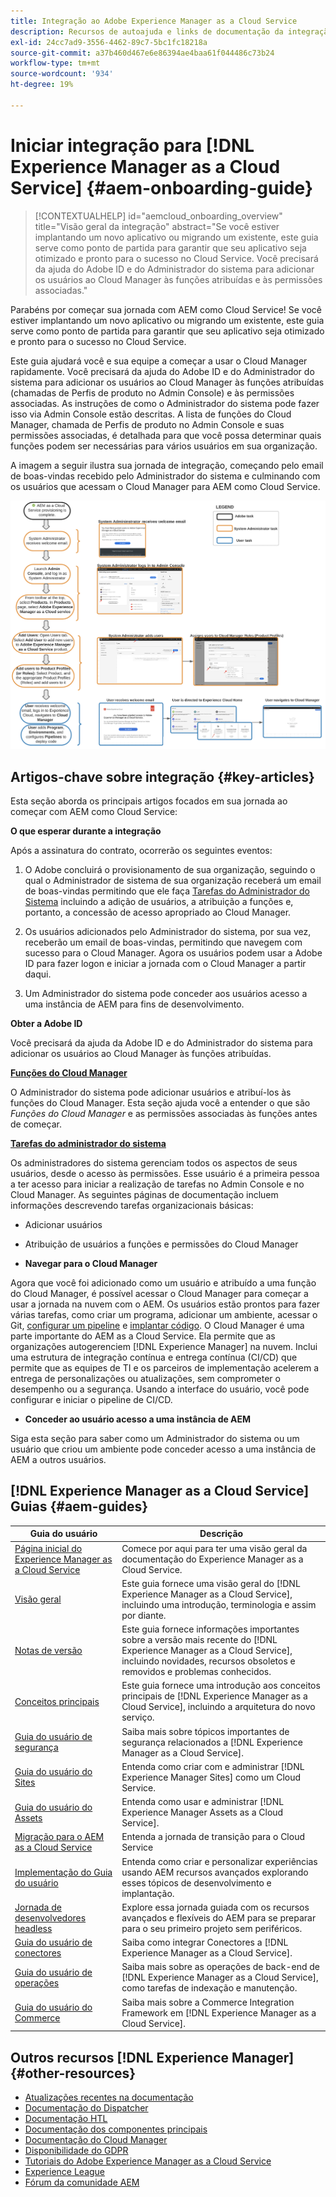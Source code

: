 ```yaml
---
title: Integração ao Adobe Experience Manager as a Cloud Service
description: Recursos de autoajuda e links de documentação da integração ao Adobe Experience Manager as a Cloud Service
exl-id: 24cc7ad9-3556-4462-89c7-5bc1fc18218a
source-git-commit: a37b460d467e6e86394ae4baa61f044486c73b24
workflow-type: tm+mt
source-wordcount: '934'
ht-degree: 19%

---
```


# Iniciar integração para [!DNL Experience Manager as a Cloud Service] {#aem-onboarding-guide}

>[!CONTEXTUALHELP]
>id="aemcloud_onboarding_overview"
>title="Visão geral da integração"
>abstract="Se você estiver implantando um novo aplicativo ou migrando um existente, este guia serve como ponto de partida para garantir que seu aplicativo seja otimizado e pronto para o sucesso no Cloud Service. Você precisará da ajuda do Adobe ID e do Administrador do sistema para adicionar os usuários ao Cloud Manager às funções atribuídas e às permissões associadas."

Parabéns por começar sua jornada com AEM como Cloud Service! Se você estiver implantando um novo aplicativo ou migrando um existente, este guia serve como ponto de partida para garantir que seu aplicativo seja otimizado e pronto para o sucesso no Cloud Service.

Este guia ajudará você e sua equipe a começar a usar o Cloud Manager rapidamente. Você precisará da ajuda do Adobe ID e do Administrador do sistema para adicionar os usuários ao Cloud Manager às funções atribuídas (chamadas de Perfis de produto no Admin Console) e às permissões associadas. As instruções de como o Administrador do sistema pode fazer isso via Admin Console estão descritas. A lista de funções do Cloud Manager, chamada de Perfis de produto no Admin Console e suas permissões associadas, é detalhada para que você possa determinar quais funções podem ser necessárias para vários usuários em sua organização.

A imagem a seguir ilustra sua jornada de integração, começando pelo email de boas-vindas recebido pelo Administrador do sistema e culminando com os usuários que acessam o Cloud Manager para AEM como Cloud Service.

![](/help/onboarding/what-is-required/assets/cust-journey.png)

## Artigos-chave sobre integração {#key-articles}

Esta seção aborda os principais artigos focados em sua jornada ao começar com AEM como Cloud Service:

**O que esperar durante a integração**

Após a assinatura do contrato, ocorrerão os seguintes eventos:

1. O Adobe concluirá o provisionamento de sua organização, seguindo o qual o Administrador de sistema de sua organização receberá um email de boas-vindas permitindo que ele faça [Tarefas do Administrador do Sistema](/help/onboarding/what-is-required/add-users-assign-cm-roles.md) incluindo a adição de usuários, a atribuição a funções e, portanto, a concessão de acesso apropriado ao Cloud Manager.

1. Os usuários adicionados pelo Administrador do sistema, por sua vez, receberão um email de boas-vindas, permitindo que navegem com sucesso para o Cloud Manager. Agora os usuários podem usar a Adobe ID para fazer logon e iniciar a jornada com o Cloud Manager a partir daqui.

1. Um Administrador do sistema pode conceder aos usuários acesso a uma instância de AEM para fins de desenvolvimento.

**Obter a Adobe ID**

Você precisará da ajuda da Adobe ID e do Administrador do sistema para adicionar os usuários ao Cloud Manager às funções atribuídas.

**[Funções do Cloud Manager](/help/onboarding/what-is-required/user-roles-permissions.md)**

O Administrador do sistema pode adicionar usuários e atribuí-los às funções do Cloud Manager. Esta seção ajuda você a entender o que são *Funções do Cloud Manager* e as permissões associadas às funções antes de começar.

**[Tarefas do administrador do sistema](/help/onboarding/what-is-required/add-users-assign-cm-roles.md)**

Os administradores do sistema gerenciam todos os aspectos de seus usuários, desde o acesso às permissões. Esse usuário é a primeira pessoa a ter acesso para iniciar a realização de tarefas no Admin Console e no Cloud Manager.
As seguintes páginas de documentação incluem informações descrevendo tarefas organizacionais básicas:

* Adicionar usuários
* Atribuição de usuários a funções e permissões do Cloud Manager

* **Navegar para o Cloud Manager**

Agora que você foi adicionado como um usuário e atribuído a uma função do Cloud Manager, é possível acessar o Cloud Manager para começar a usar a jornada na nuvem com o AEM. Os usuários estão prontos para fazer várias tarefas, como criar um programa, adicionar um ambiente, acessar o Git, [configurar um pipeline](/help/implementing/cloud-manager/configure-pipeline.md) e [implantar código](/help/implementing/cloud-manager/deploy-code.md).
O Cloud Manager é uma parte importante do AEM as a Cloud Service. Ela permite que as organizações autogerenciem [!DNL Experience Manager] na nuvem. Inclui uma estrutura de integração contínua e entrega contínua (CI/CD) que permite que as equipes de TI e os parceiros de implementação acelerem a entrega de personalizações ou atualizações, sem comprometer o desempenho ou a segurança. Usando a interface do usuário, você pode configurar e iniciar o pipeline de CI/CD.

* **Conceder ao usuário acesso a uma instância de AEM**

Siga esta seção para saber como um Administrador do sistema ou um usuário que criou um ambiente pode conceder acesso a uma instância de AEM a outros usuários.

## [!DNL Experience Manager as a Cloud Service] Guias {#aem-guides}

| Guia do usuário | Descrição |
|---|---|
| [Página inicial do Experience Manager as a Cloud Service](/help/landing/home.md) | Comece por aqui para ter uma visão geral da documentação do Experience Manager as a Cloud Service. |
| [Visão geral](/help/overview/home.md) | Este guia fornece uma visão geral do [!DNL Experience Manager as a Cloud Service], incluindo uma introdução, terminologia e assim por diante. |
| [Notas de versão](/help/release-notes/home.md) | Este guia fornece informações importantes sobre a versão mais recente do [!DNL Experience Manager as a Cloud Service], incluindo novidades, recursos obsoletos e removidos e problemas conhecidos. |
| [Conceitos principais](/help/core-concepts/home.md) | Este guia fornece uma introdução aos conceitos principais de [!DNL Experience Manager as a Cloud Service], incluindo a arquitetura do novo serviço. |
| [Guia do usuário de segurança](/help/security/home.md) | Saiba mais sobre tópicos importantes de segurança relacionados a [!DNL Experience Manager as a Cloud Service]. |
| [Guia do usuário do Sites](/help/sites-cloud/home.md) | Entenda como criar com e administrar [!DNL Experience Manager Sites] como um Cloud Service. |
| [Guia do usuário do Assets](/help/assets/home.md) | Entenda como usar e administrar [!DNL Experience Manager Assets as a Cloud Service]. |
| [Migração para o AEM as a Cloud Service](/help/move-to-cloud-service/home.md) | Entenda a jornada de transição para o Cloud Service |
| [Implementação do Guia do usuário](/help/implementing/home.md) | Entenda como criar e personalizar experiências usando AEM recursos avançados explorando esses tópicos de desenvolvimento e implantação. |
| [Jornada de desenvolvedores headless](/help/journey-headless/developer/overview.md) | Explore essa jornada guiada com os recursos avançados e flexíveis do AEM para se preparar para o seu primeiro projeto sem periféricos. |
| [Guia do usuário de conectores](/help/connectors/home.md) | Saiba como integrar Conectores a [!DNL Experience Manager as a Cloud Service]. |
| [Guia do usuário de operações](/help/operations/home.md) | Saiba mais sobre as operações de back-end de [!DNL Experience Manager as a Cloud Service], como tarefas de indexação e manutenção. |
| [Guia do usuário do Commerce](/help/commerce-cloud/home.md) | Saiba mais sobre a Commerce Integration Framework em [!DNL Experience Manager as a Cloud Service]. |

## Outros recursos [!DNL Experience Manager] {#other-resources}

* [Atualizações recentes na documentação](https://helpx.adobe.com/br/experience-manager/documentation-updates.html#AEMasaCloudService)
* [Documentação do Dispatcher](/help/implementing/dispatcher/overview.md)
* [Documentação HTL](https://experienceleague.adobe.com/docs/experience-manager-htl/using/overview.html?lang=pt-BR)
* [Documentação dos componentes principais](https://experienceleague.adobe.com/docs/experience-manager-core-components/using/introduction.html?lang=pt-BR)
* [Documentação do Cloud Manager](https://experienceleague.adobe.com/docs/experience-manager-cloud-service/onboarding/getting-access/cloud-service-programs/first-time-login.html)
* [Disponibilidade do GDPR](/help/compliance/data-privacy-and-protection-readiness/aem-readiness.md)
* [Tutoriais do Adobe Experience Manager as a Cloud Service](https://experienceleague.adobe.com/docs/experience-manager-learn/cloud-service/overview.html?lang=pt-BR)
* [Experience League](https://guided.adobe.com/?promoid=K42KVXHD&amp;mv=other#solutions/experience-manager)
* [Fórum da comunidade AEM](https://forums.adobe.com/community/experience-cloud/marketing-cloud/experience-manager)

